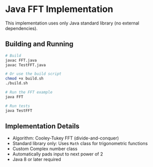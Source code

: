# Java FFT Implementation

This implementation uses only Java standard library (no external dependencies).

## Building and Running

```bash
# Build
javac FFT.java
javac TestFFT.java

# Or use the build script
chmod +x build.sh
./build.sh

# Run the FFT example
java FFT

# Run tests
java TestFFT
```

## Implementation Details

- Algorithm: Cooley-Tukey FFT (divide-and-conquer)
- Standard library only: Uses `Math` class for trigonometric functions
- Custom Complex number class
- Automatically pads input to next power of 2
- Java 8 or later required
